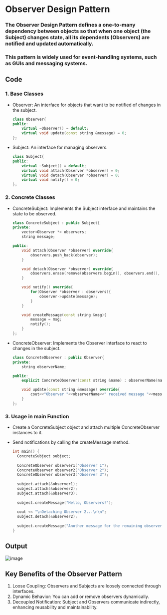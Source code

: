 # Observer Design Pattern

### The Observer Design Pattern defines a one-to-many dependency between objects so that when one object (the Subject) changes state, all its dependents (Observers) are notified and updated automatically.
### This pattern is widely used for event-handling systems, such as GUIs and messaging systems.

## Code

### 1. Base Classes
  + Observer: An interface for objects that want to be notified of changes in the subject.
    ```cpp
    class Observer{
    public:
        virtual ~Observer() = default;
        virtual void update(const string &message) = 0;
    };

    ```
  + Subject: An interface for managing observers.
    ```cpp
    class Subject{
    public:
        virtual ~Subject() = default;
        virtual void attach(Observer *observer) = 0;
        virtual void detach(Observer *observer) = 0;
        virtual void notify() = 0;
    };
    ```

### 2. Concrete Classes
  + ConcreteSubject: Implements the Subject interface and maintains the state to be observed.

    ```cpp
    class ConcreteSubject : public Subject{
    private:
        vector<Observer *> observers;
        string message;

    public:
        void attach(Observer *observer) override{
            observers.push_back(observer);
        }

        void detach(Observer *observer) override{
            observers.erase(remove(observers.begin(), observers.end(), observer), observers.end());
        }

        void notify() override{
            for(Observer *observer : observers){
                observer->update(message);
            }
        }

        void createMessage(const string &msg){
            message = msg;
            notify();
        }
    };
    ```
  + ConcreteObserver: Implements the Observer interface to react to changes in the subject.

    ```cpp
    class ConcreteObserver : public Observer{
    private:
        string observerName;

    public:
        explicit ConcreteObserver(const string &name) : observerName(name){}

        void update(const string &message) override{
            cout<<"Observer "<<observerName<<" received message "<<message<<"\n";
        }
    };

    ```

### 3. Usage in main Function
  + Create a ConcreteSubject object and attach multiple ConcreteObserver instances to it.
  + Send notifications by calling the createMessage method.

    ```cpp
    int main() {
      ConcreteSubject subject;
  
      ConcreteObserver observer1("Observer 1");
      ConcreteObserver observer2("Observer 2");
      ConcreteObserver observer3("Observer 3");
  
      subject.attach(&observer1);
      subject.attach(&observer2);
      subject.attach(&observer3);
  
      subject.createMessage("Hello, Observers!");
  
      cout << "\nDetaching Observer 2...\n\n";
      subject.detach(&observer2);
  
      subject.createMessage("Another message for the remaining observers!");
    }

    ```
## Output

![image](https://github.com/user-attachments/assets/96613816-b491-46e2-b6f5-74cd0e89f4a2)

## Key Benefits of the Observer Pattern

1. Loose Coupling: Observers and Subjects are loosely connected through interfaces.
2. Dynamic Behavior: You can add or remove observers dynamically.
3. Decoupled Notification: Subject and Observers communicate indirectly, enhancing reusability and maintainability. 
